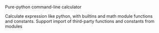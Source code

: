 Pure-python command-line calculator

Calculate expression like python, with builtins and math module functions and constants.
Support import of third-party functions and constants from modules